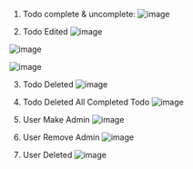 1.	Todo complete & uncomplete:
![image](https://github.com/user-attachments/assets/7f1e831d-d1ad-4488-aa64-e6d1c43b6ab2)

 
2.	Todo Edited
![image](https://github.com/user-attachments/assets/8cfa7b8a-8ec5-4632-bc3b-68dbceaa76ea)

![image](https://github.com/user-attachments/assets/0bbfe822-6961-4a6a-9cf3-c0a0e58bec73)

![image](https://github.com/user-attachments/assets/3723de38-b47d-4752-ad68-0b721a53a8ef)

   
3.	Todo Deleted
![image](https://github.com/user-attachments/assets/6831e8a3-23bf-4f16-a902-ec886344eb23)

 

4.	Todo Deleted All Completed Todo
![image](https://github.com/user-attachments/assets/c01af2e9-5fc1-4d07-af69-3f1b168017b6)

 

5.	User Make Admin
![image](https://github.com/user-attachments/assets/a7aa571a-95a4-43b1-be0e-58872a2601ab)

 

6.	User Remove Admin
![image](https://github.com/user-attachments/assets/e06b32f1-f5ee-453f-bf98-1ab3de6719ea)

 

7.	User Deleted
![image](https://github.com/user-attachments/assets/450c6cdf-e402-40fc-b9f2-554257f3141b)

 

